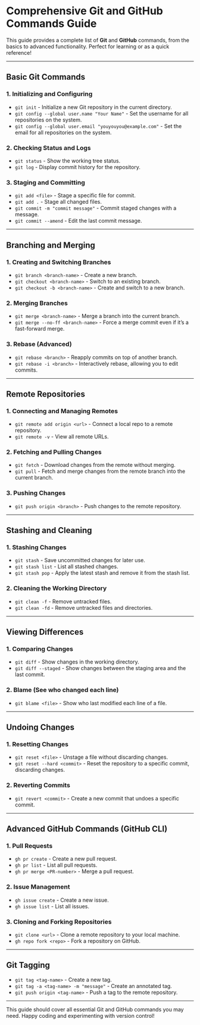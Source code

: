 # Comprehensive Git and GitHub Commands Guide

This guide provides a complete list of **Git** and **GitHub** commands, from the basics to advanced functionality. Perfect for learning or as a quick reference!

---

## **Basic Git Commands**

### **1. Initializing and Configuring**

- `git init` - Initialize a new Git repository in the current directory.
- `git config --global user.name "Your Name"` - Set the username for all repositories on the system.
- `git config --global user.email "youyouyou@example.com"` - Set the email for all repositories on the system.

### **2. Checking Status and Logs**

- `git status` - Show the working tree status.
- `git log` - Display commit history for the repository.

### **3. Staging and Committing**

- `git add <file>` - Stage a specific file for commit.
- `git add .` - Stage all changed files.
- `git commit -m "commit message"` - Commit staged changes with a message.
- `git commit --amend` - Edit the last commit message.

---

## **Branching and Merging**

### **1. Creating and Switching Branches**

- `git branch <branch-name>` - Create a new branch.
- `git checkout <branch-name>` - Switch to an existing branch.
- `git checkout -b <branch-name>` - Create and switch to a new branch.

### **2. Merging Branches**

- `git merge <branch-name>` - Merge a branch into the current branch.
- `git merge --no-ff <branch-name>` - Force a merge commit even if it’s a fast-forward merge.

### **3. Rebase (Advanced)**

- `git rebase <branch>` - Reapply commits on top of another branch.
- `git rebase -i <branch>` - Interactively rebase, allowing you to edit commits.

---

## **Remote Repositories**

### **1. Connecting and Managing Remotes**

- `git remote add origin <url>` - Connect a local repo to a remote repository.
- `git remote -v` - View all remote URLs.

### **2. Fetching and Pulling Changes**

- `git fetch` - Download changes from the remote without merging.
- `git pull` - Fetch and merge changes from the remote branch into the current branch.

### **3. Pushing Changes**

- `git push origin <branch>` - Push changes to the remote repository.

---

## **Stashing and Cleaning**

### **1. Stashing Changes**

- `git stash` - Save uncommitted changes for later use.
- `git stash list` - List all stashed changes.
- `git stash pop` - Apply the latest stash and remove it from the stash list.

### **2. Cleaning the Working Directory**

- `git clean -f` - Remove untracked files.
- `git clean -fd` - Remove untracked files and directories.

---

## **Viewing Differences**

### **1. Comparing Changes**

- `git diff` - Show changes in the working directory.
- `git diff --staged` - Show changes between the staging area and the last commit.

### **2. Blame (See who changed each line)**

- `git blame <file>` - Show who last modified each line of a file.

---

## **Undoing Changes**

### **1. Resetting Changes**

- `git reset <file>` - Unstage a file without discarding changes.
- `git reset --hard <commit>` - Reset the repository to a specific commit, discarding changes.

### **2. Reverting Commits**

- `git revert <commit>` - Create a new commit that undoes a specific commit.

---

## **Advanced GitHub Commands (GitHub CLI)**

### **1. Pull Requests**

- `gh pr create` - Create a new pull request.
- `gh pr list` - List all pull requests.
- `gh pr merge <PR-number>` - Merge a pull request.

### **2. Issue Management**

- `gh issue create` - Create a new issue.
- `gh issue list` - List all issues.

### **3. Cloning and Forking Repositories**

- `git clone <url>` - Clone a remote repository to your local machine.
- `gh repo fork <repo>` - Fork a repository on GitHub.

---

## **Git Tagging**

- `git tag <tag-name>` - Create a new tag.
- `git tag -a <tag-name> -m "message"` - Create an annotated tag.
- `git push origin <tag-name>` - Push a tag to the remote repository.

---

This guide should cover all essential Git and GitHub commands you may need. Happy coding and experimenting with version control!
